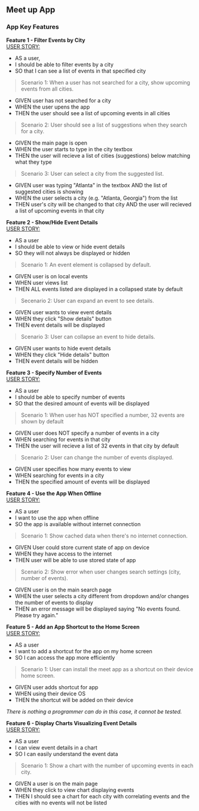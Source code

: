 ## Meet up App
### App Key Features
**Feature 1 - Filter Events by City**  <br>
<ins>USER STORY:</ins>
- AS a user,
- I should be able to filter events by a city
- SO that I can see a list of events in that specified city

> Scenario 1: 
When a user has not searched for a city, show upcoming events from all cities.
- GIVEN user has not searched for a city
- WHEN the user upens the app
- THEN the user should see a list of upcoming events in all cities

> Scenario 2:
User should see a list of suggestions when they search for a city.
- GIVEN the main page is open
- WHEN the user starts to type in the city textbox
- THEN the user will recieve a list of cities (suggestions) below matching what they type

> Scenario 3:
User can select a city from the suggested list.
- GIVEN user was typing "Atlanta" in the textbox AND the list of suggested cities is showing
- WHEN the user selects a city (e.g. "Atlanta, Georgia") from the list
- THEN user's city will be changed to that city AND the user will recieved a list of upcoming events in that city

**Feature 2 - Show/Hide Event Details**  <br>
<ins>USER STORY:</ins>
- AS a user
- I should be able to view or hide event details
- SO they will not always be displayed or hidden

> Scenario 1:
An event element is collapsed by default.
- GIVEN user is on local events
- WHEN user views list
- THEN ALL events listed are displayed in a collapsed state  by default

> Secenario 2:
User can expand an event to see details.
- GIVEN user wants to view event details
- WHEN they click "Show details" button
- THEN event details will be displayed 

> Scenario 3:
User can collapse an event to hide details.
- GIVEN user wants to hide event details
- WHEN they click "Hide details" button
- THEN event details will be hidden

**Feature 3 - Specify Number of Events**  <br>
<ins>USER STORY:</ins>
- AS a user
- I should be able to specify number of events
- SO that the desired amount of events will be displayed

> Scenario 1:
When user has NOT specified a number, 32 events are shown by default
- GIVEN user does NOT specify a number of events in a city
- WHEN searching for events in that city
- THEN the user will recieve a list of 32 events in that city by default

> Scenario 2:
User can change the number of events displayed.
- GIVEN user specifies how many events to view
- WHEN searching for events in a city
- THEN the specified amount of events will be displayed

**Feature 4 - Use the App When Offline**  <br>
<ins>USER STORY:</ins>
- AS a user
- I want to use the app when offline
- SO the app is available without internet connection

> Scenario 1:
Show cached data when there's no internet connection.
- GIVEN User could store current state of app on device
- WHEN they have access to the internet
- THEN user will be able to use stored state of app

> Scenario 2:
Show error when user changes search settings (city, number of events).
- GIVEN user is on the main search page
- WHEN the user selects a city different from dropdown and/or changes the number of events to display
- THEN an error message will be displayed saying "No events found. Please try again."

**Feature 5 - Add an App Shortcut to the Home Screen**  <br>
<ins>USER STORY:</ins>
- AS a user
- I want to add a shortcut for the app on my home screen
- SO I can access the app more efficiently 

> Scenario 1:
User can install the meet app as a shortcut on their device home screen.
- GIVEN user adds shortcut for app
- WHEN using their device OS 
- THEN the shortcut will be added on their device 

*There is nothing a programmer can do in this case, it cannot be tested.*

**Feature 6 - Display Charts Visualizing Event Details**  <br>
<ins>USER STORY:</ins>
- AS a user
- I can view event details in a chart
- SO I can easily understand the event data

> Scenario 1:
Show a chart with the number of upcoming events in each city.
- GIVEN a user is on the main page 
- WHEN they click to view chart displaying events
- THEN I should see a chart for each city with correlating events and the cities with no events will not be listed

